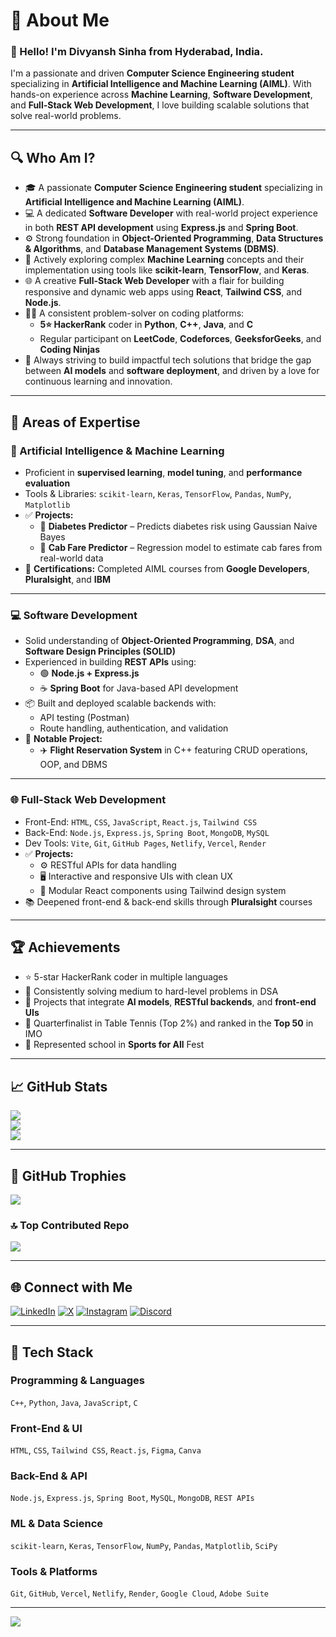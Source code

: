 # 💫 About Me
### 👋 Hello! I'm **Divyansh Sinha** from Hyderabad, India.

I'm a passionate and driven **Computer Science Engineering student** specializing in **Artificial Intelligence and Machine Learning (AIML)**. With hands-on experience across **Machine Learning**, **Software Development**, and **Full-Stack Web Development**, I love building scalable solutions that solve real-world problems.

---

## 🔍 Who Am I?

- 🎓 A passionate **Computer Science Engineering student** specializing in **Artificial Intelligence and Machine Learning (AIML)**.
- 💻 A dedicated **Software Developer** with real-world project experience in both **REST API development** using **Express.js** and **Spring Boot**.
- ⚙️ Strong foundation in **Object-Oriented Programming**, **Data Structures & Algorithms**, and **Database Management Systems (DBMS)**.
- 🧠 Actively exploring complex **Machine Learning** concepts and their implementation using tools like **scikit-learn**, **TensorFlow**, and **Keras**.
- 🌐 A creative **Full-Stack Web Developer** with a flair for building responsive and dynamic web apps using **React**, **Tailwind CSS**, and **Node.js**.
- 🧑‍💻 A consistent problem-solver on coding platforms:
  - **5⭐ HackerRank** coder in **Python**, **C++**, **Java**, and **C**
  - Regular participant on **LeetCode**, **Codeforces**, **GeeksforGeeks**, and **Coding Ninjas**
- 🚀 Always striving to build impactful tech solutions that bridge the gap between **AI models** and **software deployment**, and driven by a love for continuous learning and innovation.
  

---

## 🧠 Areas of Expertise

### 🧩 Artificial Intelligence & Machine Learning
- Proficient in **supervised learning**, **model tuning**, and **performance evaluation**
- Tools & Libraries: `scikit-learn`, `Keras`, `TensorFlow`, `Pandas`, `NumPy`, `Matplotlib`
- ✅ **Projects:**
  - 🧪 **Diabetes Predictor** – Predicts diabetes risk using Gaussian Naive Bayes  
  - 🚕 **Cab Fare Predictor** – Regression model to estimate cab fares from real-world data  
- 📜 **Certifications:** Completed AIML courses from **Google Developers**, **Pluralsight**, and **IBM**

---

### 💻 Software Development
- Solid understanding of **Object-Oriented Programming**, **DSA**, and **Software Design Principles (SOLID)**  
- Experienced in building **REST APIs** using:
  - 🟢 **Node.js + Express.js**
  - ☕ **Spring Boot** for Java-based API development
- 📦 Built and deployed scalable backends with:
  - API testing (Postman)
  - Route handling, authentication, and validation
- 🛫 **Notable Project:**  
  - ✈️ **Flight Reservation System** in C++ featuring CRUD operations, OOP, and DBMS

---

### 🌐 Full-Stack Web Development
- Front-End: `HTML`, `CSS`, `JavaScript`, `React.js`, `Tailwind CSS`  
- Back-End: `Node.js`, `Express.js`, `Spring Boot`, `MongoDB`, `MySQL`  
- Dev Tools: `Vite`, `Git`, `GitHub Pages`, `Netlify`, `Vercel`, `Render`
- ✅ **Projects:**
  - ⚙️ RESTful APIs for data handling
  - 🖥️ Interactive and responsive UIs with clean UX  
  - 🧱 Modular React components using Tailwind design system  
- 📚 Deepened front-end & back-end skills through **Pluralsight** courses

---

## 🏆 Achievements
- ⭐ 5-star HackerRank coder in multiple languages  
- 🧠 Consistently solving medium to hard-level problems in DSA  
- 🧩 Projects that integrate **AI models**, **RESTful backends**, and **front-end UIs**  
- 🏓 Quarterfinalist in Table Tennis (Top 2%) and ranked in the **Top 50** in IMO  
- 🧮 Represented school in **Sports for All** Fest

---

## 📈 GitHub Stats
![](https://github-readme-stats.vercel.app/api?username=CaptainDevon&theme=radical&hide_border=true&include_all_commits=true&count_private=true)<br/>
![](https://github-readme-streak-stats.herokuapp.com/?user=CaptainDevon&theme=radical&hide_border=true)<br/>
![](https://github-readme-stats.vercel.app/api/top-langs/?username=CaptainDevon&theme=radical&hide_border=true&layout=compact)

---

## 🏅 GitHub Trophies
![](https://github-profile-trophy.vercel.app/?username=CaptainDevon&theme=radical&no-frame=false&no-bg=false&margin-w=4)

### 🔝 Top Contributed Repo
![](https://github-contributor-stats.vercel.app/api?username=CaptainDevon&limit=5&theme=radical&combine_all_yearly_contributions=true)

---

## 🌐 Connect with Me
[![LinkedIn](https://img.shields.io/badge/LinkedIn-%230077B5.svg?logo=linkedin&logoColor=white)](https://linkedin.com/in/divyanshsinha2004)
[![X](https://img.shields.io/badge/X-black.svg?logo=X&logoColor=white)](https://x.com/divyansh2004ind)
[![Instagram](https://img.shields.io/badge/Instagram-%23E4405F.svg?logo=Instagram&logoColor=white)](https://instagram.com/_divyansh.sinha_)
[![Discord](https://img.shields.io/badge/Discord-%237289DA.svg?logo=discord&logoColor=white)](https://discord.gg/086658)

---

## 🧰 Tech Stack

### Programming & Languages  
`C++`, `Python`, `Java`, `JavaScript`, `C`

### Front-End & UI  
`HTML`, `CSS`, `Tailwind CSS`, `React.js`, `Figma`, `Canva`

### Back-End & API  
`Node.js`, `Express.js`, `Spring Boot`, `MySQL`, `MongoDB`, `REST APIs`

### ML & Data Science  
`scikit-learn`, `Keras`, `TensorFlow`, `NumPy`, `Pandas`, `Matplotlib`, `SciPy`

### Tools & Platforms  
`Git`, `GitHub`, `Vercel`, `Netlify`, `Render`, `Google Cloud`, `Adobe Suite`

---

[![](https://visitcount.itsvg.in/api?id=CaptainDevon&icon=5&color=5)](https://visitcount.itsvg.in)

<!-- README built and customized with ❤️ using GPRM (https://gprm.itsvg.in) -->
